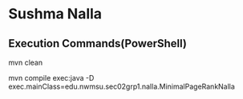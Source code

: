 # Sushma Nalla

## Execution Commands(PowerShell)

mvn clean

mvn compile exec:java -D exec.mainClass=edu.nwmsu.sec02grp1.nalla.MinimalPageRankNalla
